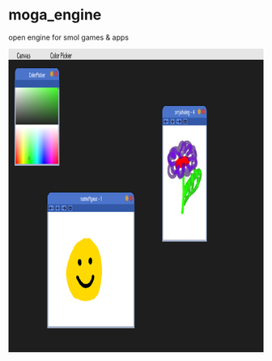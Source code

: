 # moga_engine
open engine for smol games &amp; apps

<img src="showcase/example.png" alt="oops" width="800" height="600">
